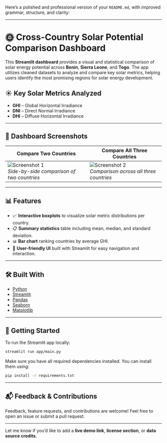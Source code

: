 Here’s a polished and professional version of your `README.md`, with improved grammar, structure, and clarity:

---

# 🌞 Cross-Country Solar Potential Comparison Dashboard

This **Streamlit dashboard** provides a visual and statistical comparison of solar energy potential across **Benin**, **Sierra Leone**, and **Togo**. The app utilizes cleaned datasets to analyze and compare key solar metrics, helping users identify the most promising regions for solar energy development.

## ☀️ Key Solar Metrics Analyzed

* **GHI** – Global Horizontal Irradiance
* **DNI** – Direct Normal Irradiance
* **DHI** – Diffuse Horizontal Irradiance

---

## 📸 Dashboard Screenshots

| Compare Two Countries                                                                                                             | Compare All Three Countries                                                                                                    |
| --------------------------------------------------------------------------------------------------------------------------------- | ------------------------------------------------------------------------------------------------------------------------------ |
| ![Screenshot 1](https://drive.google.com/uc?id=1qmrenwM8YD3snWYS_HA8NW8MtGWV045l) <br> *Side-by-side comparison of two countries* | ![Screenshot 2](https://drive.google.com/uc?id=1X9Vi6wXJaKu1kScNghDEKCHX-FVKwaG3) <br> *Comparison across all three countries* |

---

## 📊 Features

* 📈 **Interactive boxplots** to visualize solar metric distributions per country.
* 📋 **Summary statistics** table including mean, median, and standard deviation.
* 📊 **Bar chart** ranking countries by average GHI.
* 🧭 **User-friendly UI** built with Streamlit for easy navigation and interaction.

---

## 🛠️ Built With

* [Python](https://www.python.org/)
* [Streamlit](https://streamlit.io/)
* [Pandas](https://pandas.pydata.org/)
* [Seaborn](https://seaborn.pydata.org/)
* [Matplotlib](https://matplotlib.org/)

---

## 🚀 Getting Started

To run the Streamlit app locally:

```bash
streamlit run app/main.py
```

Make sure you have all required dependencies installed. You can install them using:

```bash
pip install -r requirements.txt
```

---

## 📬 Feedback & Contributions

Feedback, feature requests, and contributions are welcome! Feel free to open an issue or submit a pull request.

---

Let me know if you’d like to add a **live demo link**, **license section**, or **data source credits**.
